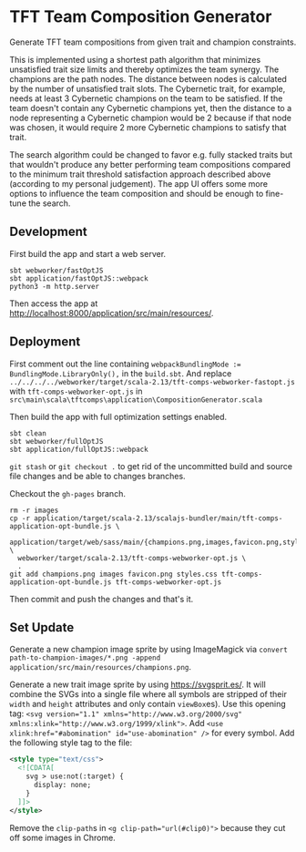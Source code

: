 # TFT Team Composition Generator

Generate TFT team compositions from given trait and champion constraints.

This is implemented using a shortest path algorithm that minimizes unsatisfied trait size limits and thereby optimizes the team synergy.
The champions are the path nodes.
The distance between nodes is calculated by the number of unsatisfied trait slots.
The Cybernetic trait, for example, needs at least 3 Cybernetic champions on the team to be satisfied.
If the team doesn't contain any Cybernetic champions yet, then the distance to a node representing a Cybernetic champion would be 2 because if that node was chosen, it would require 2 more Cybernetic champions to satisfy that trait.

The search algorithm could be changed to favor e.g. fully stacked traits but that wouldn't produce any better performing team compositions compared to the minimum trait threshold satisfaction approach described above (according to my personal judgement).
The app UI offers some more options to influence the team composition and should be enough to fine-tune the search.

 
## Development

First build the app and start a web server.

```shell script
sbt webworker/fastOptJS
sbt application/fastOptJS::webpack
python3 -m http.server
```

Then access the app at [http://localhost:8000/application/src/main/resources/](http://localhost:8000/application/src/main/resources/).


## Deployment

First comment out the line containing `webpackBundlingMode := BundlingMode.LibraryOnly(),` in the `build.sbt`.
And replace `../../../../webworker/target/scala-2.13/tft-comps-webworker-fastopt.js` with `tft-comps-webworker-opt.js` in `src\main\scala\tftcomps\application\CompositionGenerator.scala`

Then build the app with full optimization settings enabled.

```shell script
sbt clean
sbt webworker/fullOptJS
sbt application/fullOptJS::webpack
```

`git stash` or `git checkout .` to get rid of the uncommitted build and source file changes and be able to changes branches.

Checkout the `gh-pages` branch.

```shell script
rm -r images
cp -r application/target/scala-2.13/scalajs-bundler/main/tft-comps-application-opt-bundle.js \
  application/target/web/sass/main/{champions.png,images,favicon.png,styles.css} \
  webworker/target/scala-2.13/tft-comps-webworker-opt.js \
  .
git add champions.png images favicon.png styles.css tft-comps-application-opt-bundle.js tft-comps-webworker-opt.js
```

Then commit and push the changes and that's it.


## Set Update

Generate a new champion image sprite by using ImageMagick via `convert path-to-champion-images/*.png -append application/src/main/resources/champions.png`.

Generate a new trait image sprite by using https://svgsprit.es/.
It will combine the SVGs into a single file where all symbols are stripped of their `width` and `height` attributes and only contain `viewBox`es).
Use this opening tag: `<svg version="1.1" xmlns="http://www.w3.org/2000/svg" xmlns:xlink="http://www.w3.org/1999/xlink">`.
Add `<use xlink:href="#abomination" id="use-abomination" />` for every symbol.
Add the following style tag to the file:
```xml
<style type="text/css">
  <![CDATA[
    svg > use:not(:target) {
      display: none;
    }
  ]]>
</style>
```
Remove the `clip-path`s in `<g clip-path="url(#clip0)">` because they cut off some images in Chrome.
